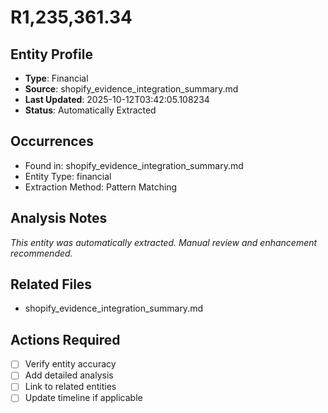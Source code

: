 # R1,235,361.34

## Entity Profile
- **Type**: Financial
- **Source**: shopify_evidence_integration_summary.md
- **Last Updated**: 2025-10-12T03:42:05.108234
- **Status**: Automatically Extracted

## Occurrences
- Found in: shopify_evidence_integration_summary.md
- Entity Type: financial
- Extraction Method: Pattern Matching

## Analysis Notes
*This entity was automatically extracted. Manual review and enhancement recommended.*

## Related Files
- shopify_evidence_integration_summary.md

## Actions Required
- [ ] Verify entity accuracy
- [ ] Add detailed analysis
- [ ] Link to related entities
- [ ] Update timeline if applicable

